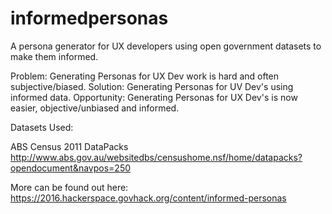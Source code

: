 # informedpersonas
A persona generator for UX developers using open government datasets to make them informed.

Problem: Generating Personas for UX Dev work is hard and often subjective/biased.
Solution: Generating Personas for UV Dev's using informed data.
Opportunity: Generating Personas for UX Dev's is now easier, objective/unbiased and informed.

Datasets Used:

ABS Census 2011 DataPacks http://www.abs.gov.au/websitedbs/censushome.nsf/home/datapacks?opendocument&navpos=250

More can be found out here:
https://2016.hackerspace.govhack.org/content/informed-personas
